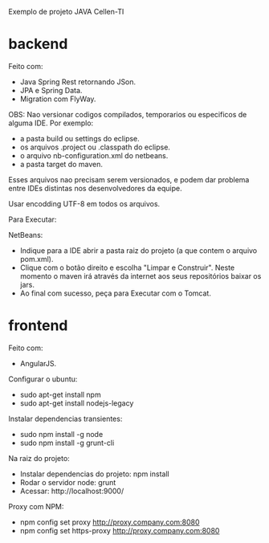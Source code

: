 Exemplo de projeto JAVA Cellen-TI

# backend

Feito com:
+ Java Spring Rest retornando JSon.
+ JPA e Spring Data.
+ Migration com FlyWay.

OBS: Nao versionar codigos compilados, temporarios ou especificos de alguma IDE. Por exemplo:
- a pasta build ou settings do eclipse.
- os arquivos .project ou .classpath do eclipse.
- o arquivo nb-configuration.xml do netbeans.
- a pasta target do maven.

Esses arquivos nao precisam serem versionados, e podem dar problema entre IDEs distintas nos desenvolvedores da equipe.

Usar encodding UTF-8 em todos os arquivos.

Para Executar:

NetBeans:

+ Indique para a IDE abrir a pasta raiz do projeto (a que contem o arquivo pom.xml).
+ Clique com o botão direito e escolha "Limpar e Construir". Neste momento o maven irá através da internet aos seus repositórios baixar os jars.
+ Ao final com sucesso, peça para Executar com o Tomcat.


# frontend

Feito com:
+ AngularJS.

Configurar o ubuntu:

+ sudo apt-get install npm
+ sudo apt-get install nodejs-legacy

Instalar dependencias transientes:

+ sudo npm install -g node
+ sudo npm install -g grunt-cli

Na raiz do projeto:

+ Instalar dependencias do projeto: npm install
+ Rodar o servidor node: grunt
+ Acessar: http://localhost:9000/

Proxy com NPM:
+ npm config set proxy http://proxy.company.com:8080
+ npm config set https-proxy http://proxy.company.com:8080
